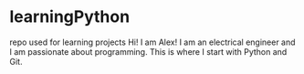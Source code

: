 # learningPython
repo used for learning projects
Hi! I am Alex! I am an electrical engineer and I am passionate about programming. This is where I start with Python and Git.
